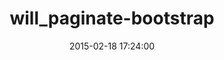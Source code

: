 ---
layout: post
title:  "will_paginate-bootstrap"
repo:   "bootstrap-ruby/will_paginate-bootstrap"
date:   2015-02-18 17:24:00
gemurl: https://github.com/bootstrap-ruby/will_paginate-bootstrap
---